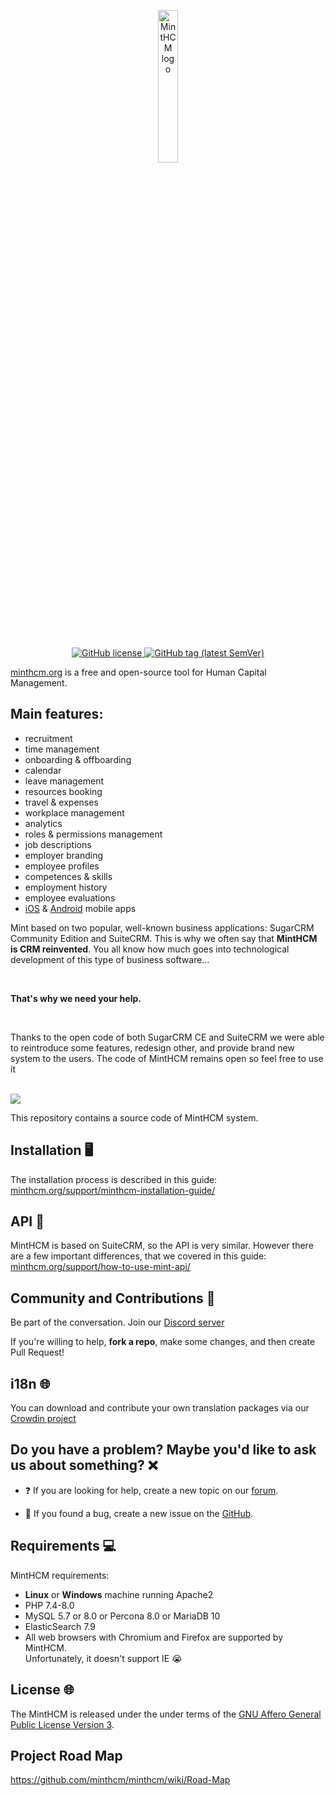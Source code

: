 <p align="center">
    <a href="https://minthcm.org/" target="_blank">
        <img width="25%" src="https://minthcm.org/minthcm-logo.svg" alt="MintHCM logo">
    </a>
</p>
<br/>
<p align="center">
    <a href="https://github.com/minthcm/minthcm/blob/master/LICENSE" target="_blank">
        <img src="https://img.shields.io/github/license/minthcm/minthcm.svg" alt="GitHub license">
    </a>
    <a href="https://github.com/minthcm/minthcm/releases" target="_blank">
        <img src="https://img.shields.io/github/tag/minthcm/minthcm.svg" alt="GitHub tag (latest SemVer)">
    </a>
</p>

[minthcm.org](https://minthcm.org/) is a free and open-source tool for Human Capital Management. 

## Main features:

* recruitment
* time management
* onboarding & offboarding
* calendar
* leave management
* resources booking
* travel & expenses
* workplace management
* analytics
* roles & permissions management
* job descriptions
* employer branding
* employee profiles
* competences & skills
* employment history
* employee evaluations
* [iOS](https://apps.apple.com/pl/app/minthcm/id1622342256) & [Android](https://play.google.com/store/apps/details?id=com.minthcm.mobile&hl=en&gl=US) mobile apps

Mint based on two popular, well-known business applications: SugarCRM Community Edition and SuiteCRM. This is why we often say that **MintHCM is CRM reinvented**. You all know how much goes into technological development of this type of business software… 

<br/>

**That's why we need your help.**

<br/>

Thanks to the open code of both SugarCRM CE and SuiteCRM we were able to reintroduce some features, redesign other, and provide brand new system to the users. The code of MintHCM remains open so feel free to use it

<br/>

<img src="https://minthcm.org/wp-content/uploads/2023/11/MintHCM4-gif.gif">

This repository contains a source code of MintHCM system.

## Installation 🖥

The installation process is described in this guide: [minthcm.org/support/minthcm-installation-guide/](https://minthcm.org/support/minthcm-installation-guide/)

## API 🧩

MintHCM is based on SuiteCRM, so the API is very similar. However there are a few important differences, that we covered in this guide: [minthcm.org/support/how-to-use-mint-api/](https://minthcm.org/support/how-to-use-mint-api/)

## Community and Contributions 🤝

Be part of the conversation. Join our [Discord server](https://discord.gg/mdt7ybbGG8)

If you're willing to help, **fork a repo**, make some changes, and then create Pull Request!

## i18n 🌐

You can download and contribute your own translation packages via our [Crowdin project](https://crowdin.com/project/minthcm)

## Do you have a problem? Maybe you'd like to ask us about something? ❌


*  ❓  If you are looking for help, create a new topic on our [forum](https://minthcm.org/support/). 

*  🐛 If you found a bug, create a new issue on the [GitHub](https://github.com/minthcm/minthcm/issues).

## Requirements 💻

MintHCM requirements:
* **Linux** or **Windows** machine running Apache2
* PHP 7.4-8.0
* MySQL 5.7 or 8.0 or Percona 8.0 or MariaDB 10
* ElasticSearch 7.9
* All web browsers with Chromium and Firefox are supported by MintHCM. <br> Unfortunately, it doesn't support IE 😭 

## License 🌐

The MintHCM is released under the under terms of the [GNU Affero General Public License Version 3](LICENSE).

## Project Road Map

https://github.com/minthcm/minthcm/wiki/Road-Map

